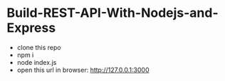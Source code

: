 # Build-REST-API-With-Nodejs-and-Express

- clone this repo 
- npm i 
- node index.js
- open this url in browser: http://127.0.0.1:3000

